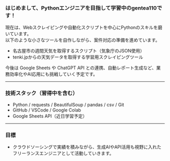### はじめまして、Pythonエンジニアを目指して学習中のgentea110です！

現在は、Webスクレイピングや自動化スクリプトを中心にPythonのスキルを磨いています。  
以下のような小さなツールを自作しながら、案件対応の準備を進めています。

- 名古屋市の週間天気を取得するスクリプト（気象庁のJSON使用）
- tenki.jpからの天気データを取得する学習用スクレイピングツール

今後は Google Sheets や ChatGPT API との連携、自動レポート生成など、業務効率化やAI応用にも挑戦していく予定です。

---

### 技術スタック（習得中を含む）

- Python / requests / BeautifulSoup / pandas / csv / Git
- GitHub / VSCode / Google Colab
- Google Sheets API（近日学習予定）

---

### 目標

- クラウドソーシングで実績を積みながら、生成AIやAPI活用も視野に入れたフリーランスエンジニアとして活動していきます。
